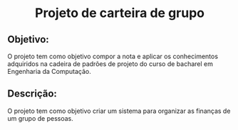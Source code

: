 <h1 align="center"> Projeto de carteira de grupo </h1>

## Objetivo:

O projeto tem como objetivo compor a nota e aplicar os conhecimentos adquiridos na cadeira de padrões de projeto do curso de bacharel em Engenharia da Computação.

## Descrição:

O projeto tem como objetivo criar um sistema para organizar as finanças de um grupo de pessoas.

